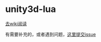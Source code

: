 unity3d-lua
===========

[去wiki阅读](https://github.com/yongkangchen/unity3d-lua/wiki)

有需要补充的，或者遇到问题，[这里提交issue](https://github.com/yongkangchen/unity3d-lua/issues)
